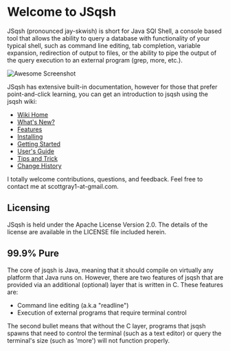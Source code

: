 # Welcome to JSqsh

JSqsh (pronounced jay-skwish) is short for Java SQl Shell, a console
based tool that allows the ability to query a database with functionality
of your typical shell, such as command line editing, tab completion, variable 
expansion, redirection of output to files, or the ability to pipe the output 
of the query execution to an external program (grep, more, etc.). 

![Awesome Screenshot](https://cloud.githubusercontent.com/assets/1461324/4958665/1ba4fc86-66b1-11e4-95b5-9a53cd7f47c8.jpg)

JSqsh has extensive built-in documentation, however for those that prefer
point-and-click learning, you can get an introduction to jsqsh using
the jsqsh wiki:

* [Wiki Home](https://github.com/scgray/jsqsh/wiki/Home)
* [What's New?](https://github.com/scgray/jsqsh/wiki/What's-New?)
* [Features](https://github.com/scgray/jsqsh/wiki/Features)
* [Installing](https://github.com/scgray/jsqsh/wiki/Installing)
* [Getting Started](https://github.com/scgray/jsqsh/wiki/Getting-Started)
* [User's Guide](https://github.com/scgray/jsqsh/wiki/User's-Guide)
* [Tips and Trick](https://github.com/scgray/jsqsh/wiki/Tips-and-Tricks)
* [Change History](https://github.com/scgray/jsqsh/wiki/Change-History)

I totally welcome contributions, questions, and feedback. Feel free to
contact me at scottgray1-at-gmail.com.

## Licensing

JSqsh is held under the Apache License Version 2.0. The details
of the license are available in the LICENSE file included herein.

## 99.9% Pure

The core of jsqsh is Java, meaning that it should compile on virtually
any platform that Java runs on.  However, there are two features of jsqsh
that are provided via an additional (optional) layer that is written in C.
These features are:

  - Command line editing (a.k.a "readline")
  - Execution of external programs that require terminal control

The second bullet means that without the C layer, programs that jsqsh spawns
that need to control the terminal (such as a text editor) or query the 
terminal's size (such as 'more') will not function properly.
